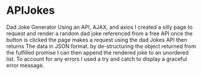 # APIJokes
Dad Joke Generator 
Using an  API, AJAX, and axios I created a silly page to request and render a random dad joke referenced from a free API
once the button is clicked the page makes a request using the dad Jokes API then returns The data in JSON format.
by de-structuring the object returned from the fulfilled promise I can then append the rendered joke to an unordered list. 
To account for any errors I used a try and catch to display a graceful error message.
